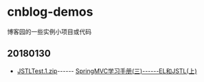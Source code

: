 # cnblog-demos
博客园的一些实例小项目或代码

## 20180130
- [JSTLTest.1.zip](https://github.com/Taoey/cnblog-demos/releases/download/v1.0/springMVCTest.zip)------ [SpringMVC学习手册(三)------EL和JSTL(上)](http://www.cnblogs.com/hwtblog/p/8386630.html)
